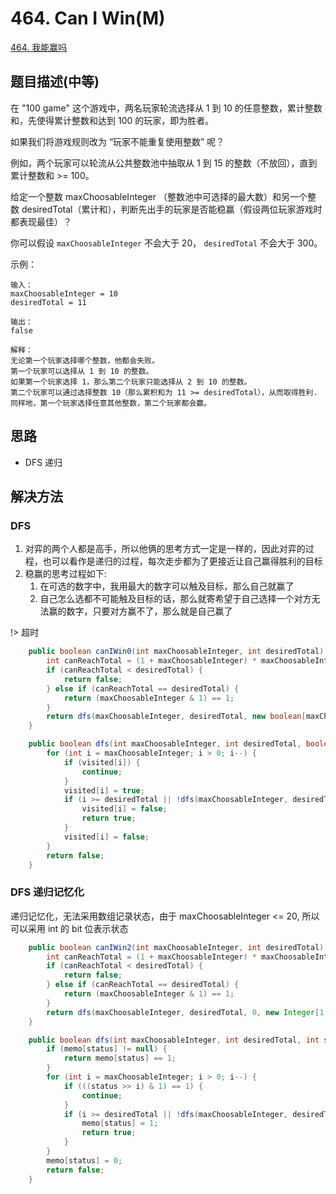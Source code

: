 # 464. Can I Win(M)


[464. 我能赢吗](https://leetcode-cn.com/problems/can-i-win/)

## 题目描述(中等)

在 "100 game" 这个游戏中，两名玩家轮流选择从 1 到 10 的任意整数，累计整数和，先使得累计整数和达到 100 的玩家，即为胜者。

如果我们将游戏规则改为 “玩家不能重复使用整数” 呢？

例如，两个玩家可以轮流从公共整数池中抽取从 1 到 15 的整数（不放回），直到累计整数和 >= 100。

给定一个整数 maxChoosableInteger （整数池中可选择的最大数）和另一个整数 desiredTotal（累计和），判断先出手的玩家是否能稳赢（假设两位玩家游戏时都表现最佳）？

你可以假设 `maxChoosableInteger` 不会大于 20， `desiredTotal` 不会大于 300。

示例：
```
输入：
maxChoosableInteger = 10
desiredTotal = 11

输出：
false

解释：
无论第一个玩家选择哪个整数，他都会失败。
第一个玩家可以选择从 1 到 10 的整数。
如果第一个玩家选择 1，那么第二个玩家只能选择从 2 到 10 的整数。
第二个玩家可以通过选择整数 10（那么累积和为 11 >= desiredTotal），从而取得胜利.
同样地，第一个玩家选择任意其他整数，第二个玩家都会赢。
```

## 思路

- DFS 递归

## 解决方法

### DFS 

1. 对弈的两个人都是高手，所以他俩的思考方式一定是一样的，因此对弈的过程，也可以看作是递归的过程，每次走步都为了更接近让自己赢得胜利的目标
2. 稳赢的思考过程如下:
   1. 在可选的数字中，我用最大的数字可以触及目标，那么自己就赢了
   2. 自己怎么选都不可能触及目标的话，那么就寄希望于自己选择一个对方无法赢的数字，只要对方赢不了，那么就是自己赢了


!> 超时

```java
    public boolean canIWin0(int maxChoosableInteger, int desiredTotal) {
        int canReachTotal = (1 + maxChoosableInteger) * maxChoosableInteger / 2;
        if (canReachTotal < desiredTotal) {
            return false;
        } else if (canReachTotal == desiredTotal) {
            return (maxChoosableInteger & 1) == 1;
        }
        return dfs(maxChoosableInteger, desiredTotal, new boolean[maxChoosableInteger + 1]);
    }

    public boolean dfs(int maxChoosableInteger, int desiredTotal, boolean[] visited) {
        for (int i = maxChoosableInteger; i > 0; i--) {
            if (visited[i]) {
                continue;
            }
            visited[i] = true;
            if (i >= desiredTotal || !dfs(maxChoosableInteger, desiredTotal - i, visited)) {
                visited[i] = false;
                return true;
            }
            visited[i] = false;
        }
        return false;
    }
```

### DFS 递归记忆化

递归记忆化，无法采用数组记录状态，由于 maxChoosableInteger <= 20, 所以可以采用 int 的 bit 位表示状态

```java
    public boolean canIWin2(int maxChoosableInteger, int desiredTotal) {
        int canReachTotal = (1 + maxChoosableInteger) * maxChoosableInteger / 2;
        if (canReachTotal < desiredTotal) {
            return false;
        } else if (canReachTotal == desiredTotal) {
            return (maxChoosableInteger & 1) == 1;
        }
        return dfs(maxChoosableInteger, desiredTotal, 0, new Integer[1 << maxChoosableInteger + 1]);
    }

    public boolean dfs(int maxChoosableInteger, int desiredTotal, int status, Integer[] memo) {
        if (memo[status] != null) {
            return memo[status] == 1;
        }
        for (int i = maxChoosableInteger; i > 0; i--) {
            if (((status >> i) & 1) == 1) {
                continue;
            }
            if (i >= desiredTotal || !dfs(maxChoosableInteger, desiredTotal - i, status | (1 << i), memo)) {
                memo[status] = 1;
                return true;
            }
        }
        memo[status] = 0;
        return false;
    }
```